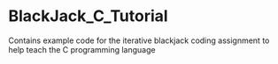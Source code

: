 # BlackJack_C_Tutorial
Contains example code for the iterative blackjack coding assignment to help teach the C programming language

